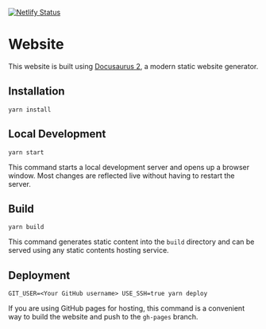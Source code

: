
[![Netlify Status](https://api.netlify.com/api/v1/badges/fc3e1479-6362-47a2-8b07-d55e0a371a1f/deploy-status)](https://app.netlify.com/sites/lucid-davinci-85c04a/deploys)
# Website

This website is built using [Docusaurus 2](https://docusaurus.io/), a modern
static website generator.

## Installation

```console
yarn install
```

## Local Development

```console
yarn start
```

This command starts a local development server and opens up a browser window.
Most changes are reflected live without having to restart the server.

## Build

```console
yarn build
```

This command generates static content into the `build` directory and can be
served using any static contents hosting service.

## Deployment

```console
GIT_USER=<Your GitHub username> USE_SSH=true yarn deploy
```

If you are using GitHub pages for hosting, this command is a convenient way to
build the website and push to the `gh-pages` branch.
